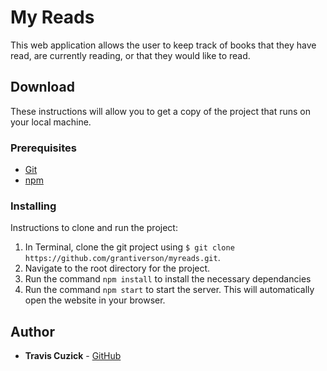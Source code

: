 # My Reads

This web application allows the user to keep track of books that they have read, are currently reading, or that they would like to read.

## Download

These instructions will allow you to get a copy of the project that runs on your local machine.

### Prerequisites

* [Git](https://git-scm.com/downloads)
* [npm](https://www.npmjs.com/get-npm)

### Installing

Instructions to clone and run the project:
1. In Terminal, clone the git project using `$ git clone https://github.com/grantiverson/myreads.git`.
2. Navigate to the root directory for the project.
3. Run the command `npm install` to install the necessary dependancies
3. Run the command `npm start` to start the server. This will automatically open the website in your browser.


## Author

* **Travis Cuzick** - [GitHub](https://github.com/tlcuzick)